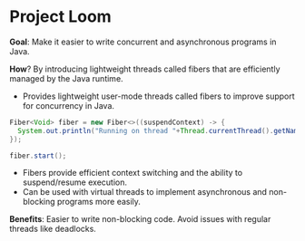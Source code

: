 # Project Loom



**Goal**: Make it easier to write concurrent and asynchronous programs in Java.


**How**? By introducing lightweight threads called fibers that are efficiently managed by the Java runtime.

* Provides lightweight user-mode threads called fibers to improve support for concurrency in Java.

```java
Fiber<Void> fiber = new Fiber<>((suspendContext) -> {
  System.out.println("Running on thread "+Thread.currentThread().getName());
});

fiber.start();
```

* Fibers provide efficient context switching and the ability to suspend/resume execution.
* Can be used with virtual threads to implement asynchronous and non-blocking programs more easily.

**Benefits**: Easier to write non-blocking code. Avoid issues with regular threads like deadlocks.
